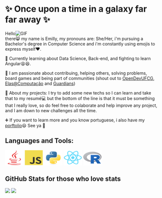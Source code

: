 # ✨ Once upon a time in a galaxy far far away ✨
<img align="right" width="470" alt="GIF" src="https://miro.medium.com/max/480/0*tWkX7jycteZn1qbC.gif" />

Hello there😸 my name is Emilly, my pronouns are: She/Her, i'm pursuing a Bachelor's degree in Computer Science and i'm constantly using emojis to express myself❤️.

🔭 Currently learning about Data Science, Back-end, and fighting to learn Angular😫😆.

🌱 I am passionate about contribuing, helping others, solving problems, board games and being part of communities (shout out to [OpenDevUFCG](https://opendevufcg.org/), [Elas@Computação](https://elas.computacao.ufcg.edu.br/) and [Guardians](https://github.com/Guardians-DSC))

💓 About my projects: I try to add some new techs so I can learn and take that to my resumé💻 but the bottom of the line is that it must be something that I really love, so do feel free to colaborate and help improve any project, and I am down to new challenges all the time.

➕ If you want to learn more and you know portuguese, i also have my [porftolio](https://emys-alb.github.io/)😃 See ya 👋

## Languages and Tools:
<div>
  <img alt="java" height="50" width="60" src="https://raw.githubusercontent.com/devicons/devicon/master/icons/java/java-plain.svg">
  <img alt="js" height="50" width="60" src="https://raw.githubusercontent.com/devicons/devicon/master/icons/javascript/javascript-original.svg">
  <img alt="python" height="50" width="60" src="https://raw.githubusercontent.com/devicons/devicon/master/icons/python/python-original.svg">
  <img alt="react" height="50" width="60" src="https://raw.githubusercontent.com/devicons/devicon/master/icons/react/react-original.svg">
  <img alt="r" height="50" width="60" src="https://raw.githubusercontent.com/devicons/devicon/master/icons/r/r-original.svg">
</div>

## GitHub Stats for those who love stats
<div>
  <img height="200" src="https://github-readme-stats.vercel.app/api?username=emys-alb&show_icons=true&theme=radical">
  <img height="200" src="https://github-readme-stats.vercel.app/api/top-langs/?username=emys-alb&layout=compact&theme=radical">
</div>
